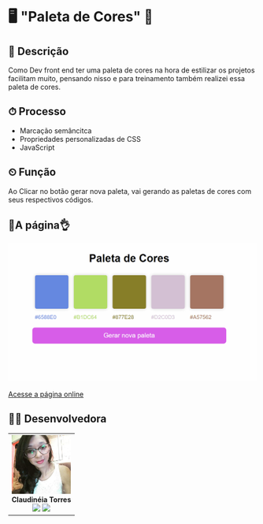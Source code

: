 # 🖥 "Paleta de Cores" 🎯

## 📑 Descrição

Como Dev front end ter uma paleta de cores na hora de estilizar os projetos facilitam muito, pensando nisso e para treinamento também realizei essa paleta de cores.

## ⏱ Processo

- Marcação semâncitca
- Propriedades personalizadas de CSS
- JavaScript

## ⏲ Função

Ao Clicar no botão gerar nova paleta, vai gerando as paletas de cores com seus respectivos códigos.

## 🚀A página👌
<img src="./src/css/img/paletaDeCores.gif" alt="">

<a href="https://charming-croquembouche-a7a4ec.netlify.app/" target= "-blank">Acesse a página online</a>

## 🧞‍♀️ Desenvolvedora

<table align="center">
  <tr>
    <td align="center">
      <div>
        <img src="./src/css/img/claupokemon.jpg" width="120px;" alt="Claudineia do github"/><br>
          <b> Claudinéia Torres </b><br>
            <a href="https://www.linkedin.com/in/claudineia-torres-00456b239/" alt="Linkedin"><img src="https://img.shields.io/badge/LinkedIn-0077B5?style=for-the-badge&logo=linkedin&logoColor=white"/ height="20"></a>
            <a href="https://github.com/Clau4705" alt="github"><img src="https://img.shields.io/badge/GitHub-100000?style=for-the-badge&logo=github&logoColor=white" height="20"></a>
      </div>
    </td>

  </tr>
</table>
